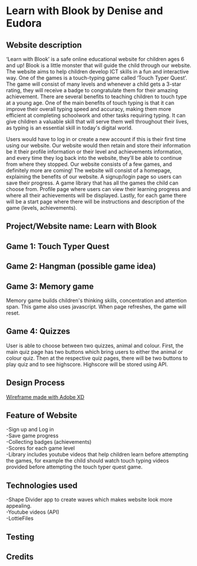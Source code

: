 # Learn with Blook by Denise and Eudora

## Website description

‘Learn with Blook’ is a safe online educational website for children ages 6 and up! Blook is a little monster that will guide the child through our website. The website aims to help children develop ICT skills in a fun and interactive way. One of the games is a touch-typing game called ‘Touch Typer Quest’. The game will consist of many levels and whenever a child gets a 3-star rating, they will receive a badge to congratulate them for their amazing achievement.
There are several benefits to teaching children to touch type at a young age. One of the main benefits of touch typing is that it can improve their overall typing speed and accuracy, making them more efficient at completing schoolwork and other tasks requiring typing. It can give children a valuable skill that will serve them well throughout their lives, as typing is an essential skill in today's digital world. <br>

Users would have to log in or create a new account if this is their first time using our website. Our website would then retain and store their information be it their profile information or their level and achievements information, and every time they log back into the website, they’ll be able to continue from where they stopped. Our website consists of a few games, and definitely more are coming! The website will consist of a homepage, explaining the benefits of our website. A signup/login page so users can save their progress. A game library that has all the games the child can choose from. Profile page where users can view their learning progress and where all their achievements will be displayed. Lastly, for each game there will be a start page where there will be instructions and description of the game (levels, achievements).

## Project/Website name: Learn with Blook

## Game 1: Touch Typer Quest

## Game 2: Hangman (possible game idea)

## Game 3: Memory game 

Memory game builds children's thinking skills, concentration and attention span. This game also uses javascript. When page refreshes, the game will reset. 

## Game 4: Quizzes

User is able to choose between two quizzes, animal and colour. First, the main quiz page has two buttons which bring users to either the animal or colour quiz. Then at the respective quiz pages, there will be two buttons to play quiz and to see highscore. Highscore will be stored using API. 

## Design Process

[Wireframe made with Adobe XD](https://xd.adobe.com/view/8d5f786c-9ec3-41e0-a438-0207801a45df-d80c/)

## Feature of Website

-Sign up and Log in <br>
-Save game progress<br>
-Collecting badges (achievements)<br>
-Scores for each game level<br>
-Library includes youtube videos that help children learn before attempting the games, for example the child should watch touch typing videos provided before attempting the touch typer quest game.<br>


## Technologies used

-Shape Divider app to create waves which makes website look more appealing.<br>
-Youtube videos (API) <br>
-LottieFiles

## Testing

## Credits
